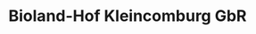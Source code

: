 ---
title: "Bioland-Hof Kleincomburg GbR"
url: /michelbach-an-der-bilz/bioland-hof-kleincomburg-gbr/
shop: Hofladen
---